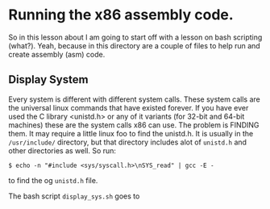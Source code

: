 # Running the x86 assembly code.

So in this lesson about I am going to start off with a lesson on bash scripting (what?). Yeah, because in this directory are a couple of files to help run and create assembly (asm) code.

## Display System
Every system is different with different system calls. These system calls are the universal linux commands that have existed forever. If you have ever used the C library <unistd.h> or any of it variants (for 32-bit and 64-bit machines) these are the system calls x86 can use. The problem is FINDING them. It may require a little linux foo to find the unistd.h. It is usually in  the `/usr/include/` directory, but that directory includes alot of `unistd.h` and other directories as well. So run:

`$ echo -n "#include <sys/syscall.h>\nSYS_read" | gcc -E -`

to find the og `unistd.h` file.

The bash script `display_sys.sh` goes to
